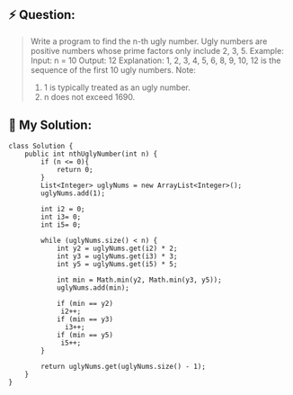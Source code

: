 ## :zap: Question:

> Write a program to find the n-th ugly number.
> Ugly numbers are positive numbers whose prime factors only include 2, 3, 5. 
> Example:
> Input: n = 10
> Output: 12
> Explanation: 1, 2, 3, 4, 5, 6, 8, 9, 10, 12 is the sequence of the first 10 ugly numbers.
> Note:  
> 1. 1 is typically treated as an ugly number.
> 2. n does not exceed 1690.

## 	:peach: My Solution: 

```
class Solution {
    public int nthUglyNumber(int n) {
        if (n <= 0){
            return 0;
        } 
        List<Integer> uglyNums = new ArrayList<Integer>();
        uglyNums.add(1);

        int i2 = 0;
        int i3= 0;
        int i5= 0;

        while (uglyNums.size() < n) {
            int y2 = uglyNums.get(i2) * 2;
            int y3 = uglyNums.get(i3) * 3;
            int y5 = uglyNums.get(i5) * 5;

            int min = Math.min(y2, Math.min(y3, y5));
            uglyNums.add(min);

            if (min == y2) 
             i2++;
            if (min == y3) 
              i3++;
            if (min == y5) 
             i5++;
        }

        return uglyNums.get(uglyNums.size() - 1);
    }
}
```
